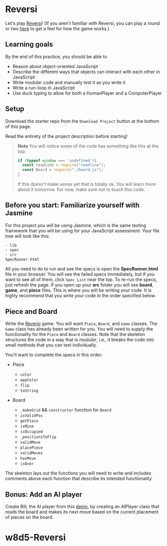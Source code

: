 # Reversi

Let's play [Reversi]! (If you aren't familiar with Reversi, you can play a round
or two [here][demo] to get a feel for how the game works.)

## Learning goals

By the end of this practice, you should be able to

- Reason about object-oriented JavaScript
- Describe the different ways that objects can interact with each other in
  JavaScript
- Write modular code and manually test it as you write it
- Write a run-loop in JavaScript
- Use duck typing to allow for both a HumanPlayer and a ComputerPlayer

## Setup

Download the starter repo from the `Download Project` button at the bottom of
this page.

Read the entirety of the project description before starting!

> **Note**
> You will notice some of the code has something like this at the top:
>
> ```javascript
> if (typeof window === 'undefined'){
>   const readline = require("readline");
>   const Board = require("./board.js");
> }
> ```
>
> If this doesn't make sense yet that is totally ok. You will learn more about
> it tomorrow. For now, make sure not to touch this code.

## Before you start: Familiarize yourself with Jasmine

For this project you will be using Jasmine, which is the same testing framework
that you will be using for your JavaScript assessment. Your file tree will look
like this:

```bash
- lib
- spec
- src
SpecRunner.html
```

All you need to do to run and see the specs is open the __SpecRunner.html__ file
in your browser. You will see the failed specs immediately, but if you want to
see all of them, click `Spec List` near the top. To re-run the specs, just
refresh the page. If you open up your __src__ folder you will see __board__,
__game__, and __piece__ files. This is where you will be writing your code. It
is highly recommend that you write your code in the order specified below.

## Piece and Board

Write the [Reversi] game. You will want `Piece`, `Board`, and `Game` classes.
The `Game` class has already been written for you. You will need to supply the
functionality for the `Piece` and `Board` classes. Note that the skeleton
structures the code in a way that is _modular_, i.e., it breaks the code into
small methods that you can test individually.

You'll want to complete the specs in this order:

- Piece
  - `color`
  - `oppColor`
  - `flip`
  - `toString`

- Board
  - `_makeGrid` && `constructor` function for `Board`
  - `isValidPos`
  - `getPiece`
  - `isMine`
  - `isOccupied`
  - `_positionsToFlip`
  - `validMove`
  - `placePiece`
  - `validMoves`
  - `hasMove`
  - `isOver`
  
The skeleton lays out the functions you will need to write and includes comments
above each function that describe its intended functionality.

## Bonus: Add an AI player

Create Bill, the AI player from this [demo], by creating an AIPlayer class that
reads the board and makes its next move based on the current placement of pieces
on the board.

[Reversi]: http://en.wikipedia.org/wiki/Reversi
[demo]: https://cardgames.io/reversi/
# w8d5-Reversi

